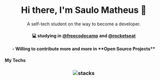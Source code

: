 <h1 align="center"> Hi there, I'm Saulo Matheus 👋</h3>

<p align="center">
A self-tech student on the way to become a developer.
</p>

<h4 align="center">
💻 studying in <a href="https://www.freecodecamp.org/">@freecodecamp</a>
and 
<a href="https://app.rocketseat.com.br/me/indexsaulomathe">@rocketseat</a>
</h4>

<h4 align="center">
- Willing to contribute more and more in **Open Source Projects**
</h4>

<h4 alight="center>
  
</h4>



<br/>
<h3 align="center">
My Techs
</h3>

<h3 align="center">
<img src="" alt="stacks"/>
</h3>
